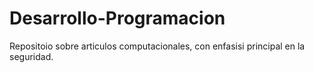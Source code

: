 # Desarrollo-Programacion
Repositoio sobre articulos computacionales, con enfasisi principal en la seguridad.
